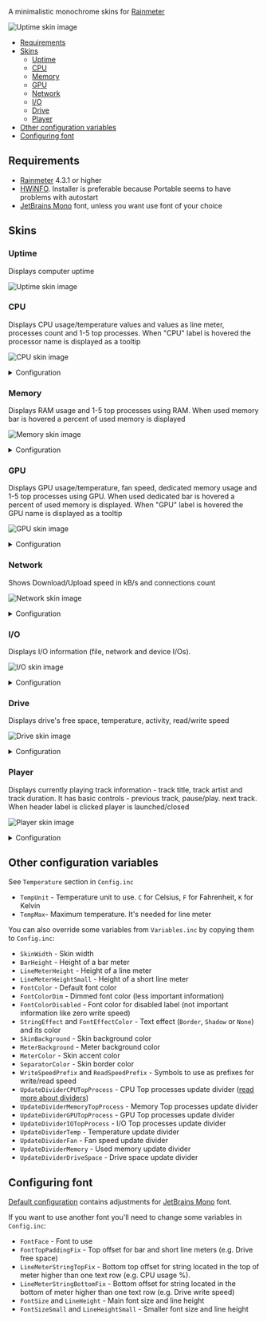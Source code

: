 A minimalistic monochrome skins for [Rainmeter](https://www.rainmeter.net/)

![Uptime skin image](images/skin_preview.png)

- [Requirements](#requirements)
- [Skins](#skins)
  - [Uptime](#uptime)
  - [CPU](#cpu)
  - [Memory](#memory)
  - [GPU](#gpu)
  - [Network](#network)
  - [I/O](#io)
  - [Drive](#drive)
  - [Player](#player)
- [Other configuration variables](#other-configuration-variables)
- [Configuring font](#configuring-font)

## Requirements

- [Rainmeter](https://www.rainmeter.net/) 4.3.1 or higher
- [HWiNFO](https://www.hwinfo.com/). Installer is preferable because Portable seems to have problems with autostart
- [JetBrains Mono](https://www.jetbrains.com/lp/mono/) font, unless you want use font of your choice

## Skins

### Uptime

Displays computer uptime

![Uptime skin image](images/uptime.png)

### CPU

Displays CPU usage/temperature values and values as line meter, processes count and 1-5 top processes. When "CPU" label is hovered the processor name is displayed as a tooltip

![CPU skin image](images/cpu.png)

<details>
  <summary>Configuration</summary>

  See `CPU` section in `Config.inc`

  - `HWiNFO_CPU0_DTS_SensorId` and `HWiNFO_CPU0_DTS_SensorInstance` - CPU DTS Sensor ID and Instance (**Sensor Details** section in "HWiNFO Shared Memory Viewer"). See "Setting HWiNFO related values" section in `Config.inc` for more details
  - `HWiNFO_CPU0_DTS_CoreMax` - CPU DTS Core Max Entry ID (**Entry Details** section)
  - `CPUTopProcessesCount` - Number of top processes using CPU displayed. Setting value to `0` hides "Top processes" block
</details>

### Memory

Displays RAM usage and 1-5 top processes using RAM. When used memory bar is hovered a percent of used memory is displayed

![Memory skin image](images/memory.png)

<details>
  <summary>Configuration</summary>

  See `Memory` section in `Config.inc`

  - `MemoryTopProcessesCount` - Number of top processes using RAM displayed. Setting value to `0` hides "Top processes" block
</details>

### GPU

Displays GPU usage/temperature, fan speed, dedicated memory usage and 1-5 top processes using GPU. When used dedicated bar is hovered a percent of used memory is displayed. When "GPU" label is hovered the GPU name is displayed as a tooltip

![GPU skin image](images/gpu.png)

<details>
  <summary>Configuration</summary>

  See `GPU` section in `Config.inc`

  - `HWiNFO_GPU0_SensorId` and `HWiNFO_GPU0_SensorInstance` - GPU  Sensor ID and Instance
  - `HWiNFO_GPU0_Temp` - GPU Temperature Entry ID
  - `HWiNFO_GPU0_Fan` - GPU Fan Entry ID
  - `GPUTopProcessesCount` - Number of top processes using GPU displayed. Setting value to `0` hides "Top processes" block
  - `GPU_Registry_GUID` - Registry key name where GPU name can be read. Value is displayed as a tooltip when "GPU" label is hovered
</details>

### Network

Shows Download/Upload speed in kB/s and connections count

![Network skin image](images/network.png)

<details>
  <summary>Configuration</summary>

  See `Network` section in `Config.inc`

  - `NetMaxDownloadMbits` and `NetMaxUploadMbits` - Maximum download/upload speed of your network. Use http://speedtest.net to get these values
  - `NetInterface` - Network interface name. Set if default value doesn't match your network adapter
</details>

### I/O

Displays I/O information (file, network and device I/Os).

![I/O skin image](images/io.png)

<details>
  <summary>Configuration</summary>

  See `I/O` section in `Config.inc`

  - `IOTopProcessesCount` - Number of top processes using I/O displayed. Setting value to `0` hides "Top processes Read+Write" block
</details>

### Drive

Displays drive's free space, temperature, activity, read/write speed

![Drive skin image](images/drive.png)

<details>
  <summary>Configuration</summary>

  See `Drives` section in `Config.inc`

  You might want to load `Drive_Header` skin to add header for drives skins

  - `HWiNFO_SMART_SensorId` - S.M.A.R.T. Sensor ID (the same for all drives)
  - `HWiNFO_SMART_DriveTemperature` - S.M.A.R.T. Drive Temperature Entry ID (the same for all drives)
  - `Drive_1`...`Drive_5` - Drive's letter (e.g. `C:`)
  - `Drive_1_HWiNFOSensorInstance`...`Drive_5_HWiNFOSensorInstance` - S.M.A.R.T. Sensor Instance
</details>

### Player

Displays currently playing track information - track title, track artist and track duration. It has basic controls - previous track, pause/play. next track. When header label is clicked player is launched/closed

![Player skin image](images/player.png)

<details>
  <summary>Configuration</summary>

  See `Player` section in `Config.inc`

  - `PlayerName` - Player application name (see [supported players list](https://docs.rainmeter.net/manual/measures/nowplaying/#playerlist))
  - `PlayerTitle` - Skin header text (e.g. "My Jukebox")
  - `PlayerPath` - Player executable absolute path
</details>

## Other configuration variables

See `Temperature` section in `Config.inc`

- `TempUnit` - Temperature unit to use. `C` for Celsius, `F` for Fahrenheit, `K` for Kelvin
- `TempMax`- Maximum temperature. It's needed for line meter

You can also override some variables from `Variables.inc` by copying them to `Config.inc`:

- `SkinWidth` - Skin width
- `BarHeight` - Height of a bar meter
- `LineMeterHeight` - Height of a line meter
- `LineMeterHeightSmall` - Height of a short line meter
- `FontColor` - Default font color
- `FontColorDim` - Dimmed font color (less important information)
- `FontColorDisabled` - Font color for disabled label (not important information like zero write speed)
- `StringEffect` and `FontEffectColor` - Text effect (`Border`, `Shadow` or `None`) and its color
- `SkinBackground` - Skin background color
- `MeterBackground` - Meter background color
- `MeterColor` - Skin accent color
- `SeparatorColor` - Skin border color
- `WriteSpeedPrefix` and `ReadSpeedPrefix` - Symbols to use as prefixes for write/read speed
- `UpdateDividerCPUTopProcess` - CPU Top processes update divider ([read more about dividers](https://docs.rainmeter.net/tips/update-guide/))
- `UpdateDividerMemoryTopProcess` - Memory Top processes update divider
- `UpdateDividerGPUTopProcess` - GPU Top processes update divider
- `UpdateDividerIOTopProcess` - I/O Top processes update divider
- `UpdateDividerTemp` - Temperature update divider
- `UpdateDividerFan` - Fan speed update divider
- `UpdateDividerMemory` - Used memory update divider
- `UpdateDividerDriveSpace` - Drive space update divider

## Configuring font

[Default configuration](src/@Resources/Config.inc) contains adjustments for [JetBrains Mono](https://www.jetbrains.com/lp/mono/) font.

If you want to use another font you'll need to change some variables in `Config.inc`:

- `FontFace` - Font to use
- `FontTopPaddingFix` - Top offset for bar and short line meters (e.g. Drive free space)
- `LineMeterStringTopFix` - Bottom top offset for string located in the top of meter higher than one text row (e.g. CPU usage %).
- `LineMeterStringBottomFix` - Bottom offset for string located in the bottom of meter higher than one text row (e.g. Drive write speed)
- `FontSize` and `LineHeight` - Main font size and line height
- `FontSizeSmall` and `LineHeightSmall` - Smaller font size and line height
